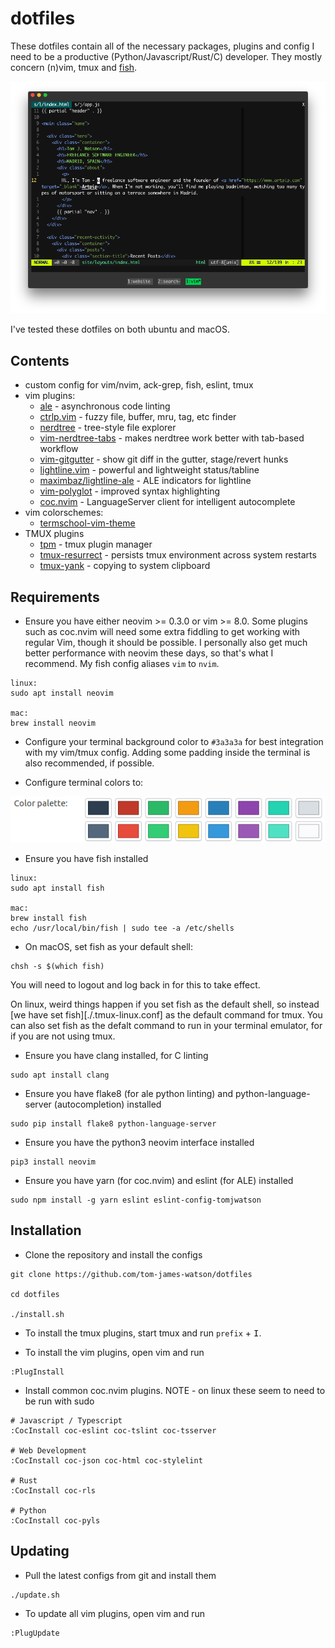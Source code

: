 # dotfiles

These dotfiles contain all of the necessary packages, plugins and config I need to be a productive (Python/Javascript/Rust/C) developer. They mostly concern (n)vim, tmux and [fish](https://fishshell.com/).

![my setup](./screenshot.png)

I've tested these dotfiles on both ubuntu and macOS.

## Contents

- custom config for vim/nvim, ack-grep, fish, eslint, tmux
- vim plugins:
  - [ale](https://github.com/w0rp/ale) - asynchronous code linting
  - [ctrlp.vim](https://github.com/kien/ctrlp.vim) - fuzzy file, buffer, mru, tag, etc finder
  - [nerdtree](https://github.com/scrooloose/nerdtree) - tree-style file explorer
  - [vim-nerdtree-tabs](https://github.com/jistr/vim-nerdtree-tabs) - makes nerdtree work better with tab-based workflow
  - [vim-gitgutter](https://github.com/airblade/vim-gitgutter) - show git diff in the gutter, stage/revert hunks
  - [lightline.vim](https://github.com/itchyny/lightline.vim) - powerful and lightweight status/tabline
  - [maximbaz/lightline-ale](https://github.com/maximbaz/lightline-ale) - ALE indicators for lightline
  - [vim-polyglot](https://github.com/sheerun/vim-polyglot) - improved syntax highlighting
  - [coc.nvim](https://github.com/neoclide/coc.nvim) - LanguageServer client for intelligent autocomplete
- vim colorschemes:
  - [termschool-vim-theme](https://github.com/marcopaganini/termschool-vim-theme)
- TMUX plugins
  - [tpm](https://github.com/tmux-plugins/tpm) - tmux plugin manager
  - [tmux-resurrect](https://github.com/tmux-plugins/tmux-resurrect) - persists tmux environment across system restarts
  - [tmux-yank](https://github.com/tmux-plugins/tmux-yank) - copying to system clipboard

## Requirements

- Ensure you have either neovim >= 0.3.0 or vim >= 8.0. Some plugins such as coc.nvim will need some extra fiddling to get working with regular Vim, though it should be possible. I personally also get much better performance with neovim these days, so that's what I recommend. My fish config aliases `vim` to `nvim`.
```
linux:
sudo apt install neovim

mac:
brew install neovim
```

- Configure your terminal background color to `#3a3a3a` for best integration with my vim/tmux config. Adding some padding inside the terminal is also recommended, if possible.

- Configure terminal colors to:

![terminal colour palette](./colors.png)

- Ensure you have fish installed
```
linux:
sudo apt install fish

mac:
brew install fish
echo /usr/local/bin/fish | sudo tee -a /etc/shells
```

- On macOS, set fish as your default shell:
```
chsh -s $(which fish)
```
You will need to logout and log back in for this to take effect.

On linux, weird things happen if you set fish as the default shell, so instead [we have set fish][./.tmux-linux.conf] as the default command for tmux. You can also set fish as the defalt command to run in your terminal emulator, for if you are not using tmux.

- Ensure you have clang installed, for C linting
```
sudo apt install clang
```

- Ensure you have flake8 (for ale python linting) and python-language-server (autocompletion) installed
```
sudo pip install flake8 python-language-server
```

- Ensure you have the python3 neovim interface installed
```
pip3 install neovim
```

- Ensure you have yarn (for coc.nvim) and eslint (for ALE) installed
```
sudo npm install -g yarn eslint eslint-config-tomjwatson
```

## Installation

- Clone the repository and install the configs
```
git clone https://github.com/tom-james-watson/dotfiles

cd dotfiles

./install.sh
```

- To install the tmux plugins, start tmux and run `prefix` + <kbd>I</kbd>.

- To install the vim plugins, open vim and run
```
:PlugInstall
```

- Install common coc.nvim plugins. NOTE - on linux these seem to need to be run with sudo
```
# Javascript / Typescript
:CocInstall coc-eslint coc-tslint coc-tsserver

# Web Development
:CocInstall coc-json coc-html coc-stylelint

# Rust
:CocInstall coc-rls

# Python
:CocInstall coc-pyls
```

## Updating

- Pull the latest configs from git and install them

```
./update.sh
```

- To update all vim plugins, open vim and run

```
:PlugUpdate
```
